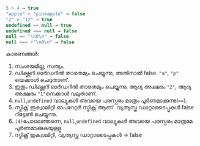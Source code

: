 

```js no-beautify
5 > 4 → true
"apple" > "pineapple" → false
"2" > "12" → true
undefined == null → true
undefined === null → false
null == "\n0\n" → false
null === +"\n0\n" → false
```

കാരണങ്ങൾ:

1. സംശയമില്ല, സത്യം.
2. ഡിക്ഷ്ണറി ഓർഡറിൽ താരതമ്യം ചെയ്യുന്നു, അതിനാൽ false. `"a"`, `"p"` യെക്കാൾ ചെറുതാണ്.
3. ഇതും ഡിക്ഷ്ണറി ഓർഡറിൽ താരതമ്യം ചെയ്യുന്നു, ആദ്യ അക്ഷരം `"2"`, ആദ്യ അക്ഷരം `"1"`നെക്കാൾ വലുതാണ്.
4. `null`,`undefined` വാല്യുകൾ അവയെ പരസ്പരം മാത്രം പൂർണമാക്കുന്നു(`==`).
5. സ്ട്രിക്റ്റ് ഇക്വാലിറ്റി ഓപറേറ്റർ സ്ട്രിക്റ്റ് ആണ്. വ്യത്യസ്ത ഡാറ്റാടൈപ്പുകൾ false റിട്ടേൺ ചെയ്യുന്നു.
6. `(4)`പോലെത്തന്നെ, `null`,`undefined` വാല്യുകൾ അവയെ പരസ്പരം മാത്രമേ പൂർണമാക്കുകയുളളൂ.
7. സ്ട്രിക്റ്റ് ഇക്വാലിറ്റി, വ്യത്യസ്ത ഡാറ്റാടൈപ്പുകൾ -> false
